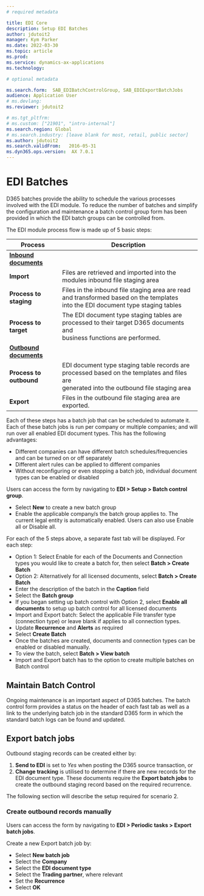 ```yaml
---
# required metadata

title: EDI Core
description: Setup EDI Batches
author: jdutoit2
manager: Kym Parker
ms.date: 2022-03-30
ms.topic: article
ms.prod: 
ms.service: dynamics-ax-applications
ms.technology: 

# optional metadata

ms.search.form:  SAB_EDIBatchControlGroup, SAB_EDIExportBatchJobs
audience: Application User
# ms.devlang: 
ms.reviewer: jdutoit2

# ms.tgt_pltfrm: 
# ms.custom: ["21901", "intro-internal"]
ms.search.region: Global
# ms.search.industry: [leave blank for most, retail, public sector]
ms.author: jdutoit2
ms.search.validFrom:   2016-05-31
ms.dyn365.ops.version:  AX 7.0.1
---
```


# EDI Batches

D365 batches provide the ability to schedule the various processes involved with the EDI module. To reduce the number of batches and simplify the configuration and maintenance a batch control group form has been provided in which the EDI batch groups can be controlled from.

The EDI module process flow is made up of 5 basic steps:

| **Process**            				| **Description**                                                                                                                             	|
|------------------------------------------	|-------------------------------------------------------------------------------------------------------------------	|
| <ins>**Inbound documents**</ins>  	|                                                                                                                                             	|
| **Import**                 			| Files   are retrieved and imported into the modules inbound file staging area                                                          	 	|
| **Process to staging**     			| Files in the inbound file staging area are read and transformed based on the templates <br>into the EDI document type staging tables    			|
| **Process to target**      			| The EDI document type staging tables are processed to their target D365 documents and <br>business functions are performed.                     	|
| <ins>**Outbound documents**</ins> 	|                                                                                                                                             	|
| **Process to outbound**    			| EDI document type staging table records are processed based on the templates and files are <br>generated into the outbound file staging area    	|
| **Export**                 			| Files in the outbound file staging area are exported.                                                                                 		|

Each of these steps has a batch job that can be scheduled to automate it. Each of these batch jobs is run per company or multiple companies; and will run over all enabled EDI document types. 
This has the following advantages:
- Different companies can have different batch schedules/frequencies and can be turned on or off separately
- Different alert rules can be applied to different companies
- Without reconfiguring or even stopping a batch job, individual document types can be enabled or disabled


Users can access the form by navigating to **EDI > Setup > Batch control group**.
- Select **New** to create a new batch group
- Enable the applicable company/s the batch group applies to. The current legal entity is automatically enabled. Users can also use Enable all or Disable all.

For each of the 5 steps above, a separate fast tab will be displayed.  For each step:
- Option 1: Select Enable for each of the Documents and Connection types you would like to create a batch for, then select **Batch > Create Batch**
- Option 2: Alternatively for all licensed documents, select **Batch > Create Batch**
- Enter the description of the batch in the **Caption** field
- Select the **Batch group**
- If you began setting up batch control with Option 2, select **Enable all documents** to setup up batch control for all licensed documents
- Import and Export batch: Select the applicable File transfer type (connection type) or leave blank if applies to all connection types.
- Update **Recurrence** and **Alerts** as required
- Select **Create Batch**
- Once the batches are created, documents and connection types can be enabled or disabled manually.
- To view the batch, select **Batch > View batch**
- Import and Export batch has to the option to create multiple batches on Batch control

## **Maintain Batch Control**

Ongoing maintenance is an important aspect of D365 batches. The batch control form provides a status on the header of each fast tab as well as a link to the underlying batch job in the standard D365 form in which the standard batch logs can be found and updated.

## Export batch jobs
Outbound staging records can be created either by:
1.	**Send to EDI** is set to _Yes_ when posting the D365 source transaction, or
2.	**Change tracking** is utilised to determine if there are new records for the EDI document type. These documents require the **Export batch jobs** to create the outbound staging record based on the required recurrence.

The following section will describe the setup required for scenario 2.

### Create outbound records manually 
Users can access the form by navigating to **EDI > Periodic tasks > Export batch jobs**.

Create a new Export batch job by:
-	Select **New batch job**
-	Select the **Company**
-	Select the **EDI document type**
- Select the **Trading partner**, where relevant
- Set the **Recurrence**
- Select **OK**

